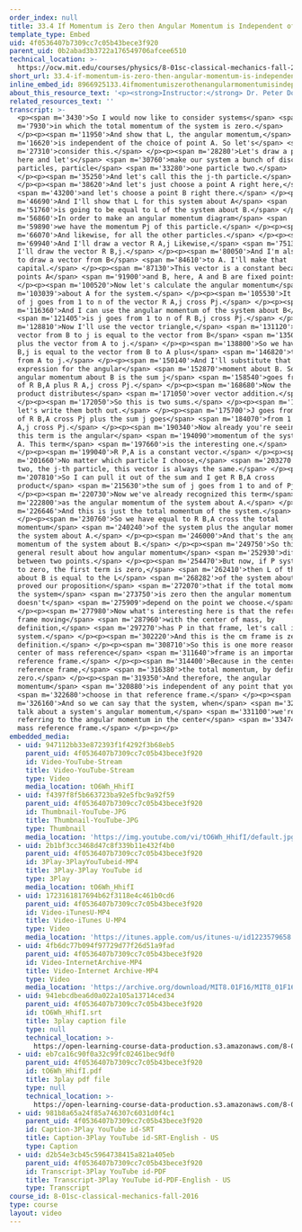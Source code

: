 ```yaml
---
order_index: null
title: 33.4 If Momentum is Zero then Angular Momentum is Independent of Origin
template_type: Embed
uid: 4f0536407b7309cc7c05b43bece3f920
parent_uid: 0b2abad3b3722a176549706afcee6510
technical_location: >-
  https://ocw.mit.edu/courses/physics/8-01sc-classical-mechanics-fall-2016/week-11-angular-momentum/33.4-if-momentum-is-zero-then-angular-momentum-is-independent-of-origin/33.4-if-momentum-is-zero-then-angular-momentum-is-independent-of-origin
short_url: 33.4-if-momentum-is-zero-then-angular-momentum-is-independent-of-origin
inline_embed_id: 8966925133.4ifmomentumiszerothenangularmomentumisindependentoforigin9850553
about_this_resource_text: '<p><strong>Instructor:</strong> Dr. Peter Dourmashkin</p>'
related_resources_text: ''
transcript: >-
  <p><span m='3430'>So I would now like to consider systems</span> <span
  m='7930'>in which the total momentum of the system is zero.</span>
  </p><p><span m='11950'>And show that L, the angular momentum,</span> <span
  m='16620'>is independent of the choice of point A. So let's</span> <span
  m='27310'>consider this.</span> </p><p><span m='28280'>Let's draw a picture
  here and let's</span> <span m='30760'>make our system a bunch of discrete
  particles, particle</span> <span m='33280'>one particle two.</span>
  </p><p><span m='35250'>And let's call this the j-th particle.</span>
  </p><p><span m='38620'>And let's just choose a point A right here,</span>
  <span m='43200'>and let's choose a point B right there.</span> </p><p><span
  m='46690'>And I'll show that L for this system about A</span> <span
  m='51760'>is going to be equal to L of the system about B.</span> </p><p><span
  m='56860'>In order to make an angular momentum diagram</span> <span
  m='59890'>we have the momentum Pj of this particle.</span> </p><p><span
  m='66070'>And likewise, for all the other particles.</span> </p><p><span
  m='69940'>And I'll draw a vector R A,j Likewise,</span> <span m='75130'>for B
  I'll draw the vector R B,j.</span> </p><p><span m='80050'>And I'm also going
  to draw a vector from B</span> <span m='84610'>to A. I'll make that
  capital.</span> </p><p><span m='87130'>This vector is a constant because the
  points A</span> <span m='91900'>and B, here, A and B are fixed points.</span>
  </p><p><span m='100520'>Now let's calculate the angular momentum</span> <span
  m='103039'>about A for the system.</span> </p><p><span m='105530'>It's the sum
  of j goes from 1 to n of the vector R A,j cross Pj.</span> </p><p><span
  m='116360'>And I can use the angular momentum of the system about B</span>
  <span m='121405'>is j goes from 1 to n of R B,j cross Pj.</span> </p><p><span
  m='128810'>Now I'll use the vector triangle,</span> <span m='131120'>that the
  vector from B to j is equal to the vector from B</span> <span m='135096'>to A
  plus the vector from A to j.</span> </p><p><span m='138800'>So we have that R
  B,j is equal to the vector from B to A plus</span> <span m='146820'>the vector
  from A to j.</span> </p><p><span m='150140'>And I'll substitute that into our
  expression for the angular</span> <span m='152870'>moment about B. So the
  angular momentum about B is the sum j</span> <span m='158540'>goes from 1 to n
  of R B,A plus R A,j cross Pj.</span> </p><p><span m='168680'>Now the vector
  product distributes</span> <span m='171050'>over vector addition.</span>
  </p><p><span m='172050'>So this is two sums.</span> </p><p><span m='173690'>So
  let's write them both out.</span> </p><p><span m='175700'>J goes from 1 to n
  of R B,A cross Pj plus the sum j goes</span> <span m='184070'>from 1 to n of R
  A,j cross Pj.</span> </p><p><span m='190340'>Now already you're seeing that
  this term is the angular</span> <span m='194090'>momentum of the system about
  A. This term</span> <span m='197660'>is the interesting one.</span>
  </p><p><span m='199040'>R P,A is a constant vector.</span> </p><p><span
  m='201660'>No matter which particle I choose,</span> <span m='203270'>one,
  two, the j-th particle, this vector is always the same.</span> </p><p><span
  m='207810'>So I can pull it out of the sum and I get R B,A cross
  product</span> <span m='215630'>the sum of j goes from 1 to and of Pj.</span>
  </p><p><span m='220730'>Now we've already recognized this term</span> <span
  m='222800'>as the angular momentum of the system about A.</span> </p><p><span
  m='226646'>And this is just the total momentum of the system.</span>
  </p><p><span m='230760'>So we have equal to R B,A cross the total
  momentum</span> <span m='240240'>of the system plus the angular momentum of
  the system about A.</span> </p><p><span m='246000'>And that's the angular
  momentum of the system about B.</span> </p><p><span m='249750'>So this is our
  general result about how angular momentum</span> <span m='252930'>differ
  between two points.</span> </p><p><span m='254470'>But now, if P system equals
  to zero, the first term is zero,</span> <span m='262410'>then L of the system
  about B is equal to the L</span> <span m='268282'>of the system about A. We've
  proved our proposition</span> <span m='272070'>that if the total momentum of
  the system</span> <span m='273750'>is zero then the angular momentum
  doesn't</span> <span m='275909'>depend on the point we choose.</span>
  </p><p><span m='277980'>Now what's interesting here is that the reference
  frame moving</span> <span m='287960'>with the center of mass, by
  definition,</span> <span m='297270'>has P in that frame, let's call it the
  system.</span> </p><p><span m='302220'>And this is the cm frame is zero by
  definition.</span> </p><p><span m='308710'>So this is one more reason why the
  center of mass reference</span> <span m='311640'>frame is an important
  reference frame.</span> </p><p><span m='314400'>Because in the center of mass
  reference frame,</span> <span m='316380'>the total momentum, by definition, is
  zero.</span> </p><p><span m='319350'>And therefore, the angular
  momentum</span> <span m='320880'>is independent of any point that you</span>
  <span m='322680'>choose in that reference frame.</span> </p><p><span
  m='326160'>And so we can say that the system, when</span> <span m='328170'>we
  talk about a system's angular momentum,</span> <span m='331100'>we're
  referring to the angular momentum in the center</span> <span m='334740'>of
  mass reference frame.</span> </p><p></p>
embedded_media:
  - uid: 947112bb33e872393f1f4292f3b68eb5
    parent_uid: 4f0536407b7309cc7c05b43bece3f920
    id: Video-YouTube-Stream
    title: Video-YouTube-Stream
    type: Video
    media_location: tO6Wh_HhifI
  - uid: f4397f8f5b663723ba92e5fbc9a92f59
    parent_uid: 4f0536407b7309cc7c05b43bece3f920
    id: Thumbnail-YouTube-JPG
    title: Thumbnail-YouTube-JPG
    type: Thumbnail
    media_location: 'https://img.youtube.com/vi/tO6Wh_HhifI/default.jpg'
  - uid: 2b1bf3cc3468d47c8f339b11e432f4b0
    parent_uid: 4f0536407b7309cc7c05b43bece3f920
    id: 3Play-3PlayYouTubeid-MP4
    title: 3Play-3Play YouTube id
    type: 3Play
    media_location: tO6Wh_HhifI
  - uid: 1723161817694b62f3118e4c461b0cd6
    parent_uid: 4f0536407b7309cc7c05b43bece3f920
    id: Video-iTunesU-MP4
    title: Video-iTunes U-MP4
    type: Video
    media_location: 'https://itunes.apple.com/us/itunes-u/id1223579658'
  - uid: 4fb6dc77b094f97729d77f26d51a9fad
    parent_uid: 4f0536407b7309cc7c05b43bece3f920
    id: Video-InternetArchive-MP4
    title: Video-Internet Archive-MP4
    type: Video
    media_location: 'https://archive.org/download/MIT8.01F16/MIT8_01F16_L33v04_360p.mp4'
  - uid: 941ebcdbea6d0a022a105a13714ced34
    parent_uid: 4f0536407b7309cc7c05b43bece3f920
    id: tO6Wh_HhifI.srt
    title: 3play caption file
    type: null
    technical_location: >-
      https://open-learning-course-data-production.s3.amazonaws.com/8-01sc-classical-mechanics-fall-2016/941ebcdbea6d0a022a105a13714ced34_tO6Wh_HhifI.srt
  - uid: eb7ca16c90f0a32c99fc02461bec9df0
    parent_uid: 4f0536407b7309cc7c05b43bece3f920
    id: tO6Wh_HhifI.pdf
    title: 3play pdf file
    type: null
    technical_location: >-
      https://open-learning-course-data-production.s3.amazonaws.com/8-01sc-classical-mechanics-fall-2016/eb7ca16c90f0a32c99fc02461bec9df0_tO6Wh_HhifI.pdf
  - uid: 981b8a65a24f85a746307c6031d0f4c1
    parent_uid: 4f0536407b7309cc7c05b43bece3f920
    id: Caption-3Play YouTube id-SRT
    title: Caption-3Play YouTube id-SRT-English - US
    type: Caption
  - uid: d2b54e3cb45c5964738415a821a405eb
    parent_uid: 4f0536407b7309cc7c05b43bece3f920
    id: Transcript-3Play YouTube id-PDF
    title: Transcript-3Play YouTube id-PDF-English - US
    type: Transcript
course_id: 8-01sc-classical-mechanics-fall-2016
type: course
layout: video
---
```

